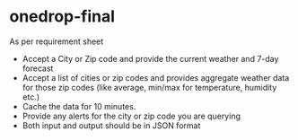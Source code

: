 # onedrop-final

As per requirement sheet 

 - Accept a City or Zip code and provide the current weather and 7-day forecast
 - Accept a list of cities or zip codes and provides aggregate weather data for those zip codes (like average, min/max for temperature, humidity etc.)
 - Cache the data for 10 minutes.
 - Provide any alerts for the city or zip code you are querying
 - Both input and output should be in JSON format
 
